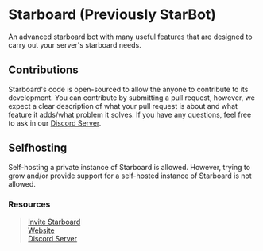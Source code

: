 # Starboard (Previously StarBot)
An advanced starboard bot with many useful features that are designed to carry out your server's starboard needs. 

## Contributions
Starboard's code is open-sourced to allow the anyone to contribute to its development. You can contribute by submitting a pull request, however, we expect a clear description of what your pull request is about and what feature it adds/what problem it solves. If you have any questions, feel free to ask in our [Discord Server](https://discord.gg/XtX9wx3qre).

## Selfhosting
Self-hosting a private instance of Starboard is allowed. However, trying to grow and/or provide support for a self-hosted instance of Starboard is not allowed. 

### Resources
> [Invite Starboard](https://discord.com/api/oauth2/authorize?client_id=984501396051214426&permissions=268512368&scope=bot%20applications.commands)\
> [Website](https://otterbots.xyz)\
> [Discord Server](https://discord.gg/XtX9wx3qre)


